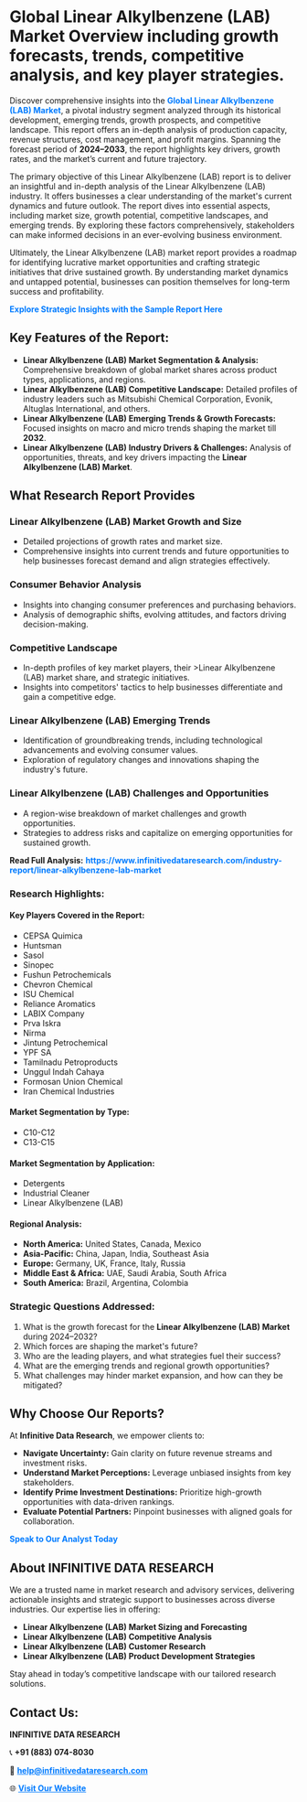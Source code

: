 <h1>Global Linear Alkylbenzene (LAB) Market Overview including growth forecasts, trends, competitive analysis, and key player strategies.</h1>
<p>
Discover comprehensive insights into the 
<a href="https://www.infinitivedataresearch.com/industry-report/linear-alkylbenzene-lab-market" rel="dofollow" style="color: #007BFF; text-decoration: none;"><strong>Global Linear Alkylbenzene (LAB) Market</strong></a>, a pivotal industry segment analyzed through its historical development, emerging trends, growth prospects, and competitive landscape. This report offers an in-depth analysis of production capacity, revenue structures, cost management, and profit margins. Spanning the forecast period of <strong>2024–2033</strong>, the report highlights key drivers, growth rates, and the market’s current and future trajectory.
</p>
<p>
The primary objective of this Linear Alkylbenzene (LAB) report is to deliver an insightful and in-depth analysis of the Linear Alkylbenzene (LAB) industry. It offers businesses a clear understanding of the market's current dynamics and future outlook. The report dives into essential aspects, including market size, growth potential, competitive landscapes, and emerging trends. By exploring these factors comprehensively, stakeholders can make informed decisions in an ever-evolving business environment.
</p>
<p>
Ultimately, the Linear Alkylbenzene (LAB) market report provides a roadmap for identifying lucrative market opportunities and crafting strategic initiatives that drive sustained growth. By understanding market dynamics and untapped potential, businesses can position themselves for long-term success and profitability.
</p>
<p>
<a href="https://www.infinitivedataresearch.com/request-sample/reportId=103882" style="color: #007BFF; text-decoration: none;"><strong>Explore Strategic Insights with the Sample Report Here</strong></a>
</p>

<h2>Key Features of the Report:</h2>
<ul>
<li><strong>Linear Alkylbenzene (LAB) Market Segmentation & Analysis:</strong> Comprehensive breakdown of global market shares across product types, applications, and regions.</li>
<li><strong>Linear Alkylbenzene (LAB) Competitive Landscape:</strong> Detailed profiles of industry leaders such as Mitsubishi Chemical Corporation, Evonik, Altuglas International, and others.</li>
<li><strong>Linear Alkylbenzene (LAB) Emerging Trends & Growth Forecasts:</strong> Focused insights on macro and micro trends shaping the market till <strong>2032</strong>.</li>
<li><strong>Linear Alkylbenzene (LAB) Industry Drivers & Challenges:</strong> Analysis of opportunities, threats, and key drivers impacting the <strong>Linear Alkylbenzene (LAB) Market</strong>.</li>
</ul>

<h2>What Research Report Provides</h2>
<h3>Linear Alkylbenzene (LAB) Market Growth and Size</h3>
<ul>
<li>Detailed projections of growth rates and market size.</li>
<li>Comprehensive insights into current trends and future opportunities to help businesses forecast demand and align strategies effectively.</li>
</ul>

<h3>Consumer Behavior Analysis</h3>
<ul>
<li>Insights into changing consumer preferences and purchasing behaviors.</li>
<li>Analysis of demographic shifts, evolving attitudes, and factors driving decision-making.</li>
</ul>

<h3>Competitive Landscape</h3>
<ul>
<li>In-depth profiles of key market players, their >Linear Alkylbenzene (LAB) market share, and strategic initiatives.</li>
<li>Insights into competitors' tactics to help businesses differentiate and gain a competitive edge.</li>
</ul>

<h3>Linear Alkylbenzene (LAB) Emerging Trends</h3>
<ul>
<li>Identification of groundbreaking trends, including technological advancements and evolving consumer values.</li>
<li>Exploration of regulatory changes and innovations shaping the industry's future.</li>
</ul>

<h3>Linear Alkylbenzene (LAB) Challenges and Opportunities</h3>
<ul>
<li>A region-wise breakdown of market challenges and growth opportunities.</li>
<li>Strategies to address risks and capitalize on emerging opportunities for sustained growth.</li>
</ul>
<p><strong>Read Full Analysis:</strong> <a href="https://www.infinitivedataresearch.com/industry-report/linear-alkylbenzene-lab-market" rel="dofollow" style="color: #007BFF; text-decoration: none;"><strong>https://www.infinitivedataresearch.com/industry-report/linear-alkylbenzene-lab-market</strong></a></p>
<h3>Research Highlights:</h3>
<h4>Key Players Covered in the Report:</h4>
<ul><li>CEPSA Quimica</li><li>Huntsman</li><li>Sasol</li><li>Sinopec</li><li>Fushun Petrochemicals</li><li>Chevron Chemical</li><li>ISU Chemical</li><li>Reliance Aromatics</li><li>LABIX Company</li><li>Prva Iskra</li><li>Nirma</li><li>Jintung Petrochemical</li><li>YPF SA</li><li>Tamilnadu Petroproducts</li><li>Unggul Indah Cahaya</li><li>Formosan Union Chemical</li><li>Iran Chemical Industries</li></ul>
<h4>Market Segmentation by Type:</h4>
<ul><li>C10-C12</li><li>C13-C15</li></ul>
<h4>Market Segmentation by Application:</h4>
<ul><li>Detergents</li><li>Industrial Cleaner</li><li>Linear Alkylbenzene (LAB)</li></ul>

<h4>Regional Analysis:</h4>
<ul>
<li><strong>North America:</strong> United States, Canada, Mexico</li>
<li><strong>Asia-Pacific:</strong> China, Japan, India, Southeast Asia</li>
<li><strong>Europe:</strong> Germany, UK, France, Italy, Russia</li>
<li><strong>Middle East & Africa:</strong> UAE, Saudi Arabia, South Africa</li>
<li><strong>South America:</strong> Brazil, Argentina, Colombia</li>
</ul>

<h3>Strategic Questions Addressed:</h3>
<ol>
<li>What is the growth forecast for the <strong>Linear Alkylbenzene (LAB) Market</strong> during 2024–2032?</li>
<li>Which forces are shaping the market's future?</li>
<li>Who are the leading players, and what strategies fuel their success?</li>
<li>What are the emerging trends and regional growth opportunities?</li>
<li>What challenges may hinder market expansion, and how can they be mitigated?</li>
</ol>

<h2>Why Choose Our Reports?</h2>
<p>At <strong>Infinitive Data Research</strong>, we empower clients to:</p>
<ul>
<li><strong>Navigate Uncertainty:</strong> Gain clarity on future revenue streams and investment risks.</li>
<li><strong>Understand Market Perceptions:</strong> Leverage unbiased insights from key stakeholders.</li>
<li><strong>Identify Prime Investment Destinations:</strong> Prioritize high-growth opportunities with data-driven rankings.</li>
<li><strong>Evaluate Potential Partners:</strong> Pinpoint businesses with aligned goals for collaboration.</li>
</ul>
<p><a href="https://www.infinitivedataresearch.com/industry-report/linear-alkylbenzene-lab-market" rel="dofollow" style="color: #007BFF; text-decoration: none;"><strong>Speak to Our Analyst Today</strong></a></p>

<h2>About INFINITIVE DATA RESEARCH</h2>
<p>We are a trusted name in market research and advisory services, delivering actionable insights and strategic support to businesses across diverse industries. Our expertise lies in offering:</p>
<ul>
<li><strong>Linear Alkylbenzene (LAB) Market Sizing and Forecasting</strong></li>
<li><strong>Linear Alkylbenzene (LAB) Competitive Analysis</strong></li>
<li><strong>Linear Alkylbenzene (LAB) Customer Research</strong></li>
<li><strong>Linear Alkylbenzene (LAB) Product Development Strategies</strong></li>
</ul>
<p>Stay ahead in today’s competitive landscape with our tailored research solutions.</p>

<h2>Contact Us:</h2>
<p><strong>INFINITIVE DATA RESEARCH</strong></p>
<p>📞 <strong>+91 (883) 074-8030</strong></p>
<p>📧 <strong><a href="mailto:help@infinitivedataresearch.com" style="color: #007BFF;">help@infinitivedataresearch.com</a></strong></p>
<p>🌐 <strong><a href="https://www.infinitivedataresearch.com" rel="dofollow" style="color: #007BFF;">Visit Our Website</a></strong></p>